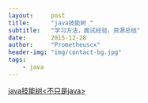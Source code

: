 ```yaml
---
layout:     post
title:      "java技能树 "
subtitle:   "学习方法，面试经验，资源总结"
date:       2015-12-28
author:     "Prometheuscx"
header-img: "img/contact-bg.jpg"
tags:
    - java
---
```


[java技能树<不只是java>](http://michael282694.com/post/zhuan-pian-shi-yong-xiao-zhao-mian-jing-@xie-zhao-dong)